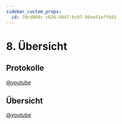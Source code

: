 ```yaml
---
sidebar_custom_props:
  id: 70cd068c-cb26-4047-bc07-96ee51eff6d1
---
```

# 8. Übersicht

## Protokolle 

<Answer type="state" webKey="75547c8f-3baf-4b15-9ebc-c5889ce14994" label="Gesehen?" />

[@youtube](https://www.youtube-nocookie.com/embed/E5bSumTAHZE)


## Übersicht

<Answer type="state" webKey="721f0995-e2ea-43d5-99ae-e7d2a070c286" label="Gesehen?" />

[@youtube](https://www.youtube-nocookie.com/embed/YJGGYKAV4pA)

